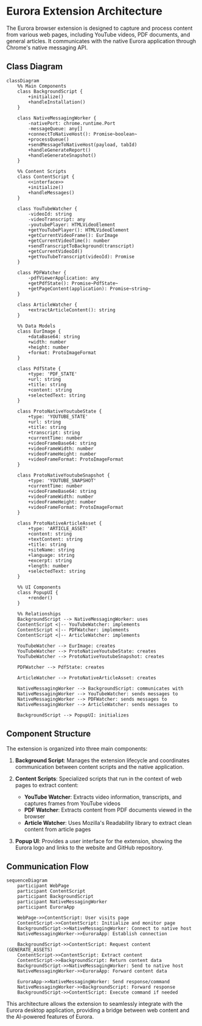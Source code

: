 # Eurora Extension Architecture

The Eurora browser extension is designed to capture and process content from various web pages, including YouTube videos, PDF documents, and general articles. It communicates with the native Eurora application through Chrome's native messaging API.

## Class Diagram

```mermaid
classDiagram
    %% Main Components
    class BackgroundScript {
        +initialize()
        +handleInstallation()
    }

    class NativeMessagingWorker {
        -nativePort: chrome.runtime.Port
        -messageQueue: any[]
        +connectToNativeHost(): Promise~boolean~
        +processQueue()
        +sendMessageToNativeHost(payload, tabId)
        +handleGenerateReport()
        +handleGenerateSnapshot()
    }

    %% Content Scripts
    class ContentScript {
        <<interface>>
        +initialize()
        +handleMessages()
    }

    class YouTubeWatcher {
        -videoId: string
        -videoTranscript: any
        -youtubePlayer: HTMLVideoElement
        +getYouTubePlayer(): HTMLVideoElement
        +getCurrentVideoFrame(): EurImage
        +getCurrentVideoTime(): number
        +sendTranscriptToBackground(transcript)
        +getCurrentVideoId()
        +getYouTubeTranscript(videoId): Promise
    }

    class PDFWatcher {
        -pdfViewerApplication: any
        +getPdfState(): Promise~PdfState~
        +getPageContent(application): Promise~string~
    }

    class ArticleWatcher {
        +extractArticleContent(): string
    }

    %% Data Models
    class EurImage {
        +dataBase64: string
        +width: number
        +height: number
        +format: ProtoImageFormat
    }

    class PdfState {
        +type: 'PDF_STATE'
        +url: string
        +title: string
        +content: string
        +selectedText: string
    }

    class ProtoNativeYoutubeState {
        +type: 'YOUTUBE_STATE'
        +url: string
        +title: string
        +transcript: string
        +currentTime: number
        +videoFrameBase64: string
        +videoFrameWidth: number
        +videoFrameHeight: number
        +videoFrameFormat: ProtoImageFormat
    }

    class ProtoNativeYoutubeSnapshot {
        +type: 'YOUTUBE_SNAPSHOT'
        +currentTime: number
        +videoFrameBase64: string
        +videoFrameWidth: number
        +videoFrameHeight: number
        +videoFrameFormat: ProtoImageFormat
    }

    class ProtoNativeArticleAsset {
        +type: 'ARTICLE_ASSET'
        +content: string
        +textContent: string
        +title: string
        +siteName: string
        +language: string
        +excerpt: string
        +length: number
        +selectedText: string
    }

    %% UI Components
    class PopupUI {
        +render()
    }

    %% Relationships
    BackgroundScript --> NativeMessagingWorker: uses
    ContentScript <|-- YouTubeWatcher: implements
    ContentScript <|-- PDFWatcher: implements
    ContentScript <|-- ArticleWatcher: implements

    YouTubeWatcher --> EurImage: creates
    YouTubeWatcher --> ProtoNativeYoutubeState: creates
    YouTubeWatcher --> ProtoNativeYoutubeSnapshot: creates

    PDFWatcher --> PdfState: creates

    ArticleWatcher --> ProtoNativeArticleAsset: creates

    NativeMessagingWorker --> BackgroundScript: communicates with
    NativeMessagingWorker --> YouTubeWatcher: sends messages to
    NativeMessagingWorker --> PDFWatcher: sends messages to
    NativeMessagingWorker --> ArticleWatcher: sends messages to

    BackgroundScript --> PopupUI: initializes
```

## Component Structure

The extension is organized into three main components:

1. **Background Script**: Manages the extension lifecycle and coordinates communication between content scripts and the native application.

2. **Content Scripts**: Specialized scripts that run in the context of web pages to extract content:

   - **YouTube Watcher**: Extracts video information, transcripts, and captures frames from YouTube videos
   - **PDF Watcher**: Extracts content from PDF documents viewed in the browser
   - **Article Watcher**: Uses Mozilla's Readability library to extract clean content from article pages

3. **Popup UI**: Provides a user interface for the extension, showing the Eurora logo and links to the website and GitHub repository.

## Communication Flow

```mermaid
sequenceDiagram
    participant WebPage
    participant ContentScript
    participant BackgroundScript
    participant NativeMessagingWorker
    participant EuroraApp

    WebPage->>ContentScript: User visits page
    ContentScript->>ContentScript: Initialize and monitor page
    BackgroundScript->>NativeMessagingWorker: Connect to native host
    NativeMessagingWorker->>EuroraApp: Establish connection

    BackgroundScript->>ContentScript: Request content (GENERATE_ASSETS)
    ContentScript->>ContentScript: Extract content
    ContentScript->>BackgroundScript: Return content data
    BackgroundScript->>NativeMessagingWorker: Send to native host
    NativeMessagingWorker->>EuroraApp: Forward content data

    EuroraApp->>NativeMessagingWorker: Send response/command
    NativeMessagingWorker->>BackgroundScript: Forward response
    BackgroundScript->>ContentScript: Execute command if needed
```

This architecture allows the extension to seamlessly integrate with the Eurora desktop application, providing a bridge between web content and the AI-powered features of Eurora.
